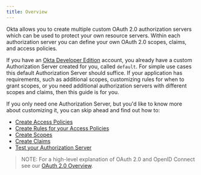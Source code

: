 ```yaml
---
title: Overview
---
```


Okta allows you to create multiple custom OAuth 2.0 authorization servers which can be used to protect your own resource servers. Within each authorization server you can define your own OAuth 2.0 scopes, claims, and access policies.

If you have an [Okta Developer Edition](https://developer.okta.com/signup/) account, you already have a custom Authorization Server created for you, called `default`. For simple use cases this default Authorization Server should suffice. If your application has requirements, such as additional scopes, customizing rules for when to grant scopes, or you need additional authorization servers with different scopes and claims, then this guide is for you.

If you only need one Authorization Server, but you'd like to know more about customizing it, you can skip ahead and find out how to:

- [Create Access Policies](/docs/guides/customize-authz-server/create-access-policies/)
- [Create Rules for your Access Policies](/docs/guides/customize-authz-server/create-rules-for-policy/)
- [Create Scopes](/docs/guides/customize-authz-server/create-scopes/)
- [Create Claims](/docs/guides/customize-authz-server/create-claims/)
- [Test your Authorization Server](/docs/guides/customize-authz-server/test-authz-server/)

> NOTE: For a high-level explanation of OAuth 2.0 and OpenID Connect see our [OAuth 2.0 Overview](/docs/concepts/auth-overview/).

<NextSectionLink/>
